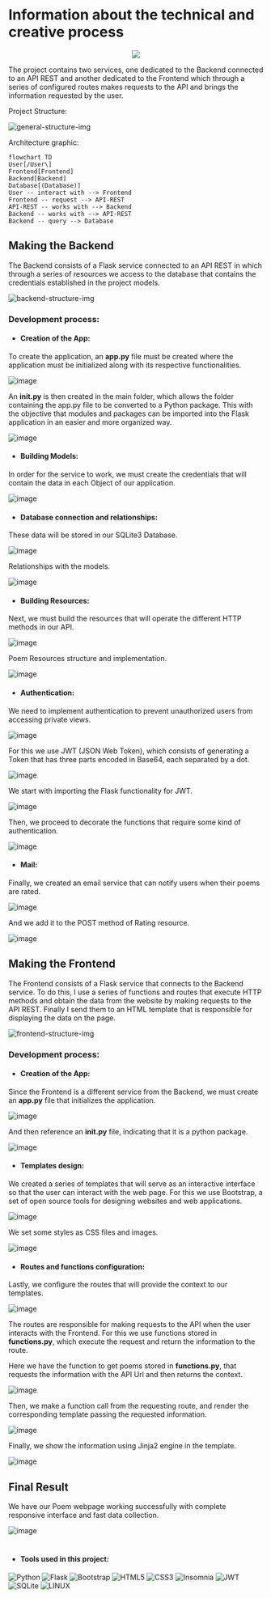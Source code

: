 <h1 align="left">Information about the technical and creative process</h1>

<p align="center">
  <img src="https://cdn.discordapp.com/attachments/1091530117454499862/1101727135409897482/image.png" />
</p>

The project contains two services, one dedicated to the Backend connected to an API REST and another dedicated to the Frontend which through a series of configured routes makes requests to the API and brings the information requested by the user.

Project Structure:

![general-structure-img](https://user-images.githubusercontent.com/83615373/235558307-9898c514-7391-4b2d-82b1-5cc6ef543e7d.png)

Architecture graphic:
```mermaid
flowchart TD
User[/User\]
Frontend[Frontend]
Backend[Backend]
Database[(Database)]
User -- interact with --> Frontend
Frontend -- request --> API-REST
API-REST -- works with --> Backend
Backend -- works with --> API-REST
Backend -- query --> Database
```

<h2 align="left">Making the Backend</h2>

The Backend consists of a Flask service connected to an API REST in which through a series of resources we access to the database that contains the credentials established in the project models.

![backend-structure-img](https://user-images.githubusercontent.com/83615373/235558591-1bbdc7be-1717-445d-af3a-05f09f32c73a.png)



<h3 align="left">Development process:</h3>

<h4 align="left">

* Creation of the App:

</h4>  

To create the application, an __app.py__ file must be created where the application must be initialized along with its respective functionalities.

![image](https://user-images.githubusercontent.com/83615373/235561260-4ea2a253-883d-4251-a00d-e13306a64842.png)

An __init.py__ is then created in the main folder, which allows the folder containing the app.py file to be converted to a Python package. This with the objective that modules and packages can be imported into the Flask application in an easier and more organized way.

![image](https://user-images.githubusercontent.com/83615373/235563710-93643402-35c3-4a57-902a-e2578d83822f.png)


<h4 align="left">
  
* Building Models:

</h4>

In order for the service to work, we must create the credentials that will contain the data in each Object of our application.

![image](https://user-images.githubusercontent.com/83615373/235566134-99b7ec37-1194-4010-92ca-9c181210f6f3.png)

<h4 align="left">

* Database connection and relationships:

</h4>

These data will be stored in our SQLite3 Database.

![image](https://user-images.githubusercontent.com/83615373/235567048-9ad8dad8-d4d1-40db-a385-ea89fb6153ed.png)

Relationships with the models.

![image](https://user-images.githubusercontent.com/83615373/235566585-d501ff99-d152-4028-b842-8ce53be19e38.png)

<h4 align="left">
  
* Building Resources:

</h4>

Next, we must build the resources that will operate the different HTTP methods in our API.

![image](https://user-images.githubusercontent.com/83615373/235563605-3526b62c-183d-4152-9f25-91d101ddae88.png)

Poem Resources structure and implementation.

![image](https://user-images.githubusercontent.com/83615373/235568539-3b6e8054-90f7-43ea-95e5-37b65009adc4.png)

<h4 align="left">
  
* Authentication:

</h4>

We need to implement authentication to prevent unauthorized users from accessing private views.

![image](https://user-images.githubusercontent.com/83615373/235572536-3974132b-7dc2-4111-a58f-6bc31c9b9ed3.png)

For this we use JWT (JSON Web Token), which consists of generating a Token that has three parts encoded in Base64, each separated by a dot.

![image](https://user-images.githubusercontent.com/83615373/235688411-f6631055-524f-4704-a053-b1eb2fe7a557.png)

We start with importing the Flask functionality for JWT.

![image](https://user-images.githubusercontent.com/83615373/235690785-e6d73957-e11f-4e4e-96da-7d51dd532628.png)

Then, we proceed to decorate the functions that require some kind of authentication.

![image](https://user-images.githubusercontent.com/83615373/235572319-40e6da90-e946-47a1-a1db-e90254460244.png)

<h4 align="left">
  
* Mail:

</h4>

Finally, we created an email service that can notify users when their poems are rated.

![image](https://user-images.githubusercontent.com/83615373/235692782-95cde848-8613-4c6a-8631-ed5e4f0c9157.png)

And we add it to the POST method of Rating resource.

![image](https://user-images.githubusercontent.com/83615373/235693278-e053ea91-859b-4561-9569-5b148904ad78.png)



<h2 align="left">Making the Frontend</h2>

The Frontend consists of a Flask service that connects to the Backend service. To do this, I use a series of functions and routes that execute HTTP methods and obtain the data from the website by making requests to the API REST. Finally I send them to an HTML template that is responsible for displaying the data on the page.

![frontend-structure-img](https://user-images.githubusercontent.com/83615373/235557921-c18d40fd-411b-462e-9041-86e83850e1f7.png)

<h3 align="left">Development process:</h3>

<h4 align="left">

* Creation of the App:

</h4>  

Since the Frontend is a different service from the Backend, we must create an __app.py__ file that initializes the application.

![image](https://user-images.githubusercontent.com/83615373/235703601-cbd12644-189e-4e70-b3f3-075b48a855ad.png)

And then reference an __init.py__ file, indicating that it is a python package.

![image](https://user-images.githubusercontent.com/83615373/235705186-58f46038-9def-462e-b0f8-87358186d70b.png)

<h4 align="left">

* Templates design:

</h4>

We created a series of templates that will serve as an interactive interface so that the user can interact with the web page. For this we use Bootstrap, a set of open source tools for designing websites and web applications.

![image](https://user-images.githubusercontent.com/83615373/235705878-df071a90-a621-4ac6-8d47-214ea9ed7db9.png)

We set some styles as CSS files and images.

![image](https://user-images.githubusercontent.com/83615373/235706766-201f8762-da9b-48a9-bb97-b76f0d29825d.png)

<h4 align="left">

* Routes and functions configuration:

</h4>

Lastly, we configure the routes that will provide the context to our templates.

![image](https://user-images.githubusercontent.com/83615373/235708069-00b9d226-d3e7-4546-b33a-73392991cd34.png)

The routes are responsible for making requests to the API when the user interacts with the Frontend. For this we use functions stored in __functions.py__, which execute the request and return the information to the route.

Here we have the function to get poems stored in __functions.py__, that requests the information with the API Url and then returns the context.

![image](https://user-images.githubusercontent.com/83615373/235708900-23c929ba-88e6-4730-8581-f7e3b28a8fc6.png)

Then, we make a function call from the requesting route, and render the corresponding template passing the requested information.

![image](https://user-images.githubusercontent.com/83615373/235709197-3a348de0-ef6b-4a11-879c-f972fc9a9d12.png)

Finally, we show the information using Jinja2 engine in the template.

![image](https://user-images.githubusercontent.com/83615373/235710515-acf04d14-c500-481c-afd7-5d60caf8494d.png)

<h2 align="left">Final Result</h2>

We have our Poem webpage working successfully with complete responsive interface and fast data collection.

![image](https://user-images.githubusercontent.com/83615373/235723945-24b1a85a-9504-4bc6-a141-54f330485aa5.png)

#

<h4 align="left">
  
* Tools used in this project:

</h4>

![Python](https://img.shields.io/badge/python-3670A0?style=for-the-badge&logo=python&logoColor=ffdd54)
![Flask](https://img.shields.io/badge/flask-%23000.svg?style=for-the-badge&logo=flask&logoColor=white)
![Bootstrap](https://img.shields.io/badge/bootstrap-%23563D7C.svg?style=for-the-badge&logo=bootstrap&logoColor=white)
![HTML5](https://img.shields.io/badge/html5-%23E34F26.svg?style=for-the-badge&logo=html5&logoColor=white)
![CSS3](https://img.shields.io/badge/css3-%231572B6.svg?style=for-the-badge&logo=css3&logoColor=white)
![Insomnia](https://img.shields.io/badge/Insomnia-black?style=for-the-badge&logo=insomnia&logoColor=5849BE)
![JWT](https://img.shields.io/badge/JWT-black?style=for-the-badge&logo=JSON%20web%20tokens)
![SQLite](https://img.shields.io/badge/sqlite-%2307405e.svg?style=for-the-badge&logo=sqlite&logoColor=white)
![LINUX](https://img.shields.io/badge/Linux-FCC624?style=for-the-badge&logo=linux&logoColor=black) 





